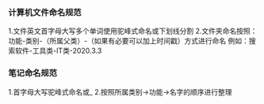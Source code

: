 ### 计算机文件命名规范
1.文件英文首字母大写多个单词使用驼峰式命名或下划线分割
2.文件夹命名按照：功能-类别-（所属父类）-（如果有必要可以加上时间戳）方式进行命名
例如：搜索软件-工具类-IT类-2020.3.3

### 笔记命名规范
1.首字母大写驼峰式命名或_
2.按照所属类别->功能->名字的顺序进行整理